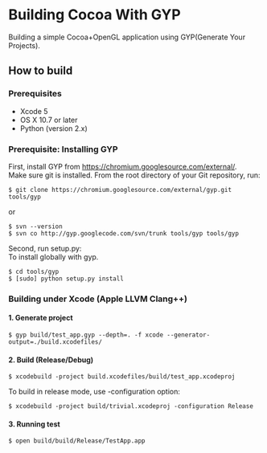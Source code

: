 Building Cocoa With GYP
=======================

Building a simple Cocoa+OpenGL application using GYP(Generate Your Projects).  

## How to build

### Prerequisites

* Xcode 5
* OS X 10.7 or later
* Python (version 2.x)

### Prerequisite: Installing GYP

First, install GYP from https://chromium.googlesource.com/external/.  
Make sure git is installed.
From the root directory of your Git repository, run:  
```
$ git clone https://chromium.googlesource.com/external/gyp.git tools/gyp
```

or

```
$ svn --version
$ svn co http://gyp.googlecode.com/svn/trunk tools/gyp tools/gyp
```  

Second, run setup.py:  
To install globally with gyp.

```
$ cd tools/gyp
$ [sudo] python setup.py install
```

### Building under Xcode (Apple LLVM Clang++)

#### 1. Generate project

```
$ gyp build/test_app.gyp --depth=. -f xcode --generator-output=./build.xcodefiles/
```

#### 2. Build (Release/Debug)

```
$ xcodebuild -project build.xcodefiles/build/test_app.xcodeproj
```

To build in release mode, use -configuration option:

```
$ xcodebuild -project build/trivial.xcodeproj -configuration Release
```

#### 3. Running test

```
$ open build/build/Release/TestApp.app
```
